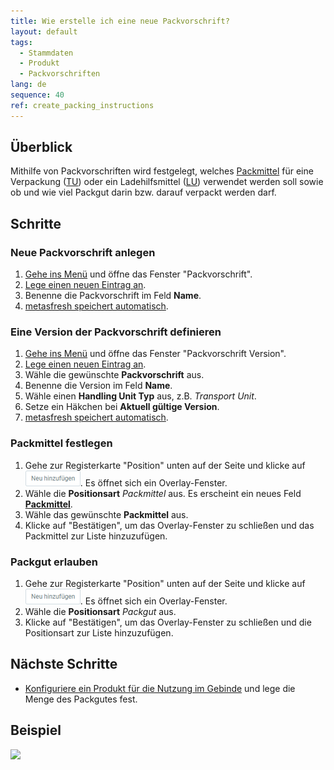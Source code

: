 ```yaml
---
title: Wie erstelle ich eine neue Packvorschrift?
layout: default
tags:
  - Stammdaten
  - Produkt
  - Packvorschriften
lang: de
sequence: 40
ref: create_packing_instructions
---
```


## Überblick
Mithilfe von Packvorschriften wird festgelegt, welches [Packmittel](Packmittel_einrichten) für eine Verpackung ([TU](Handling_Unit_System)) oder ein Ladehilfsmittel ([LU](Handling_Unit_System)) verwendet werden soll sowie ob und wie viel Packgut darin bzw. darauf verpackt werden darf.

## Schritte

### Neue Packvorschrift anlegen
1. [Gehe ins Menü](Menu) und öffne das Fenster "Packvorschrift".
1. [Lege einen neuen Eintrag an](Neuer_Datensatz_Fenster_Webui).
1. Benenne die Packvorschrift im Feld **Name**.
1. [metasfresh speichert automatisch](Speicheranzeige).

### Eine Version der Packvorschrift definieren
1. [Gehe ins Menü](Menu) und öffne das Fenster "Packvorschrift Version".
1. [Lege einen neuen Eintrag an](Neuer_Datensatz_Fenster_Webui).
1. Wähle die gewünschte **Packvorschrift** aus.
1. Benenne die Version im Feld **Name**.
1. Wähle einen **Handling Unit Typ** aus, z.B. *Transport Unit*.
1. Setze ein Häkchen bei **Aktuell gültige Version**.
1. [metasfresh speichert automatisch](Speicheranzeige).

### Packmittel festlegen
1. Gehe zur Registerkarte "Position" unten auf der Seite und klicke auf !["Neu hinzufügen"](assets/Neu_hinzufuegen_Button.png). Es öffnet sich ein Overlay-Fenster.
1. Wähle die **Positionsart** *Packmittel* aus. Es erscheint ein neues Feld [**Packmittel**](Packmittel_einrichten).
1. Wähle das gewünschte **Packmittel** aus.
1. Klicke auf "Bestätigen", um das Overlay-Fenster zu schließen und das Packmittel zur Liste hinzuzufügen.

### Packgut erlauben
1. Gehe zur Registerkarte "Position" unten auf der Seite und klicke auf !["Neu hinzufügen"](assets/Neu_hinzufuegen_Button.png). Es öffnet sich ein Overlay-Fenster.
1. Wähle die **Positionsart** *Packgut* aus.
1. Klicke auf "Bestätigen", um das Overlay-Fenster zu schließen und die Positionsart zur Liste hinzuzufügen.

## Nächste Schritte
- [Konfiguriere ein Produkt für die Nutzung im Gebinde](CU-TU_Zuordnung) und lege die Menge des Packgutes fest.

## Beispiel
![](assets/Packvorschrift_erstellen.gif)
